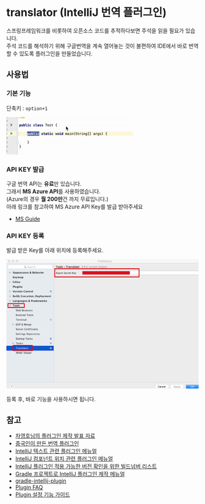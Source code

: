 # translator (IntelliJ 번역 플러그인)

스프링프레임워크를 비롯하여 오픈소스 코드를 추적하다보면 주석을 읽을 필요가 있습니다.  
주석 코드를 해석하기 위해 구글번역을 계속 열어놓는 것이 불편하여 IDE에서 바로 번역할 수 있도록 플러그인을 만들었습니다.  

## 사용법

### 기본 기능

단축키 : ```option+1```

![예제](./images/예제1.gif)

### API KEY 발급

구글 번역 API는 **유료**만 있습니다.  
그래서 **MS Azure API**를 사용하였습니다.  
(Azure의 경우 **월 200만**건 까지 무료입니다.)  
아래 링크를 참고하여 MS Azure API Key를 발급 받아주세요  

* [MS Guide](http://docs.microsofttranslator.com/text-translate.html)

### API KEY 등록

발급 받은 Key를 아래 위치에 등록해주세요.

![설정](./images/설정.png)

등록 후, 바로 기능을 사용하시면 됩니다.

## 참고

* [차영호님의 플러그인 제작 발표 자료](https://news.realm.io/kr/news/android-studio-plugin-development/)
* [중국인이 만든 번역 플러그인](https://github.com/YiiGuxing/TranslationPlugin)
* [IntelliJ 텍스트 관련 플러그인 메뉴얼](http://www.jetbrains.org/intellij/sdk/docs/tutorials/editor_basics/working_with_text.html)
* [IntelliJ 컴포넌트 위치 관련 플러그인 메뉴얼](http://www.jetbrains.org/intellij/sdk/docs/tutorials/editor_basics/coordinates_system.html)
* [IntelliJ 플러그인 적용 가능한 버전 확인을 위한 빌드넘버 리스트](https://www.jetbrains.com/intellij-repository/releases)
* [Gradle 프로젝트로 IntelliJ 플러그인 제작 메뉴얼](http://www.jetbrains.org/intellij/sdk/docs/tutorials/build_system/prerequisites.html)
* [gradle-intellij-plugin](https://github.com/JetBrains/gradle-intellij-plugin)
* [Plugin FAQ](http://www.jetbrains.org/intellij/sdk/docs/faq.html)
* [Plugin 설정 기능 가이드](http://corochann.com/intellij-plugin-development-introduction-applicationconfigurable-projectconfigurable-873.html)